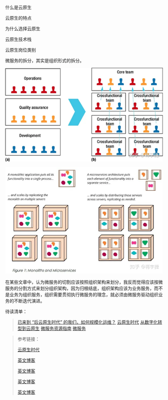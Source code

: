 



什么是云原生

云原生的特点

为什么选择云原生

云原生技术栈

云原生岗位类别



微服务的拆分，其实是组织形式的拆分。

![组织结构](pictures/img.png)

![应用结构](pictures/img1.png)

在某些文章中，认为微服务的切割应该按照组织架构来划分，我反而觉得应该按微服务的分割方式来划分组织架构，因为归根结底，组织架构应该为业务服务，而不是业务为组织服务，组织需要贯彻执行微服务的理念，就必须由微服务驱动组织业务的不断迭代演进。

待读清单：

> [已来到 “后云原生时代” 的我们，如何规模化运维？](https://www.infoq.cn/article/xlvgbzrvawlwhibhdboi "已来到 “后云原生时代” 的我们，如何规模化运维？")
> [云原生时代](https://zhuanlan.zhihu.com/p/149658062 "云原生时代")
> [从数字化转型到云原生](https://blog.51cto.com/ITEvan/6461730 "从数字化转型到云原生")
> [微服务资源指南](https://blog.wangheng.ca/2018/08/06/2018-08-06-Microservices-Resource-Guide/ "微服务资源指南")
> [微服务](https://blog.cuicc.com/blog/2015/07/22/microservices/#%E8%BF%9B%E5%8C%96%E5%BC%8F%E8%AE%BE%E8%AE%A1 "微服务")


> 参考链接：
>
> [云原生时代](https://zhuanlan.zhihu.com/p/149658062 "云原生时代")
>
> [英文博客](URL "英文博客")
> 
> [英文博客](URL "英文博客")
> 
> [英文博客](URL "英文博客")
> 
> [英文博客](URL "英文博客")
> 